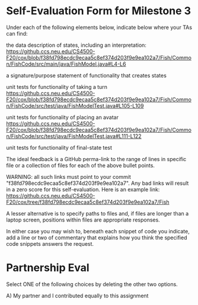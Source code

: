 # Self-Evaluation Form for Milestone 3
Under each of the following elements below, indicate below where your TAs can find:

the data description of states, including an interpretation: https://github.ccs.neu.edu/CS4500-F20/cox/blob/f38fd798ecdc9ecaa5c8ef374d203f9e9ea102a7/Fish/Common/FishCode/src/main/java/FishModel.java#L4-L6

a signature/purpose statement of functionality that creates states

unit tests for functionality of taking a turn https://github.ccs.neu.edu/CS4500-F20/cox/blob/f38fd798ecdc9ecaa5c8ef374d203f9e9ea102a7/Fish/Common/FishCode/src/test/java/FishModelTest.java#L105-L109

unit tests for functionality of placing an avatar https://github.ccs.neu.edu/CS4500-F20/cox/blob/f38fd798ecdc9ecaa5c8ef374d203f9e9ea102a7/Fish/Common/FishCode/src/test/java/FishModelTest.java#L111-L122

unit tests for functionality of final-state test

The ideal feedback is a GitHub perma-link to the range of lines in specific file or a collection of files for each of the above bullet points.

WARNING: all such links must point to your commit "f38fd798ecdc9ecaa5c8ef374d203f9e9ea102a7". Any bad links will result in a zero score for this self-evaluation. Here is an example link: https://github.ccs.neu.edu/CS4500-F20/cox/tree/f38fd798ecdc9ecaa5c8ef374d203f9e9ea102a7/Fish

A lesser alternative is to specify paths to files and, if files are longer than a laptop screen, positions within files are appropriate responses.

In either case you may wish to, beneath each snippet of code you indicate, add a line or two of commentary that explains how you think the specified code snippets answers the request.

# Partnership Eval
Select ONE of the following choices by deleting the other two options.

A) My partner and I contributed equally to this assignment
